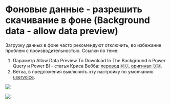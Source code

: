 <div
id="фоновые-данные---разрешить-скачивание-в-фоне-background-data---allow-data-preview"
class="section level1">

Фоновые данные - разрешить скачивание в фоне (Background data - allow data preview)
===================================================================================

Загрузку данных в фоне часто рекомендуют отключить, во избежание проблем
с производительностью. Ссылки по теме:

1.  Параметр Allow Data Preview To Download In The Background в Power
    Query и Power BI - статья Криса Вебба: [перевод
    🇷🇺](https://needfordata.ru/blog/%D0%BF%D0%B0%D1%80%D0%B0%D0%BC%D0%B5%D1%82%D1%80-allow-data-preview-to-download-in-the-background-%D0%B2-power-query-%D0%B8-power-bi),
    [оригинал
    🇺🇲](https://blog.crossjoin.co.uk/2016/12/05/power-query-power-bi-and-the-allow-data-preview-to-download-in-the-background-option/).
2.  Ветка, в предложения выключить эту настройку по умолчанию
    [uservoice](https://excel.uservoice.com/forums/304921-excel-for-windows-desktop-application/suggestions/20636248-change-default-settings-for-data-preview-in-backgr).



![](media/file65.png)





![](media/file66.png)




